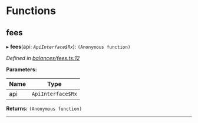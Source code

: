 

# Functions

<a id="fees"></a>

##  fees

▸ **fees**(api: *`ApiInterface$Rx`*): `(Anonymous function)`

*Defined in [balances/fees.ts:12](https://github.com/polkadot-js/api/blob/f548dd4/packages/api-derive/src/balances/fees.ts#L12)*

**Parameters:**

| Name | Type |
| ------ | ------ |
| api | `ApiInterface$Rx` |

**Returns:** `(Anonymous function)`

___


